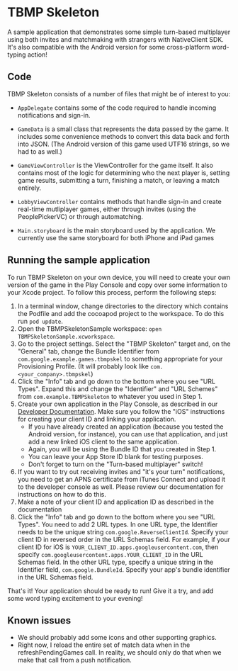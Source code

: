 # TBMP Skeleton

A sample application that demonstrates some simple turn-based multiplayer using both
invites and matchmaking with strangers with NativeClient SDK.
It's also compatible with the Android version
for some cross-platform word-typing action!

## Code

TBMP Skeleton consists of a number of files that might be of interest to you:

* `AppDelegate` contains some of the code required to handle incoming notifications
and sign-in.

* `GameData` is a small class that represents the data passed by the game. It includes
some convenience methods to convert this data back and forth into JSON. (The Android version
of this game used UTF16 strings, so we had to as well.)

* `GameViewController` is the ViewController for the game itself. It also contains
most of the logic for determining who the next player is, setting game results,
submitting a turn, finishing a match, or leaving a match entirely.

* `LobbyViewController` contains methods that handle sign-in and create real-time
mutliplayer games, either through invites (using the PeoplePickerVC) or through
automatching.

* `Main.storyboard` is the main storyboard used by the application. We currently
use the same storyboard for both iPhone and iPad games

## Running the sample application

To run TBMP Skeleton on your own device, you will need to create
your own version of the game in the Play Console and copy over some information to
your Xcode project. To follow this process, perform the following steps:

1. In a terminal window, change directories to the <TBMPSkeletonNative> directory which contains the Podfile
and add the cocoapod project to the workspace.  To do this run `pod update`.
2. Open the TBMPSkeletonSample workspace: `open TBMPSkeletonSample.xcworkspace`.
3. Go to the project settings. Select the "TBMP Skeleton" target and,
  on the "General" tab, change the Bundle Identifier from `com.google.example.games.tbmpskel` to
  something appropriate for your Provisioning Profile. (It will probably look like
  `com.<your_company>.tbmpskel`)
4. Click the "Info" tab and go down to the bottom where you see "URL Types". Expand
  this and change the "Identifier" and "URL Schemes" from `com.example.TBMPSkeleton` to
  whatever you used in Step 1.
5. Create your own application in the Play Console, as described in our [Developer
  Documentation](https://developers.google.com/games/services/console/enabling). Make
  sure you follow the "iOS" instructions for creating your client ID and linking
  your application.
    * If you have already created an application (because you tested the Android version,
  for instance), you can use that application, and just add a new linked iOS client to the same
  application.
    * Again, you will be using the Bundle ID that you created in Step 1.
    * You can leave your App Store ID blank for testing purposes.
 	* Don't forget to turn on the "Turn-based multiplayer" switch!
6. If you want to try out receiving invites and "it's your turn" notifications, you
  need to get an APNS certificate from iTunes Connect and upload it to the developer console
  as well. Please review our documentation for instructions on how to do this.
7. Make a note of your client ID and application ID as described in the
  documentation
8. Click the "Info" tab and go down to the bottom where you see "URL Types".
  You need to add 2 URL types.  In one URL type, the Identifier needs to be
  the unique string `com.google.ReverseClientId`.  Specify your client ID
  in reversed order in the URL Schemas field. For example, if your client ID
  for iOS is `YOUR_CLIENT_ID.apps.googleusercontent.com`, then specify
  `com.googleusercontent.apps.YOUR_CLIENT_ID` in the URL Schemas field.
  In the other URL type, specify a unique string in the Identifier field,
  `com.google.BundleId`.  Specify your app's bundle identifier in the
  URL Schemas field.

That's it! Your application should be ready to run!  Give it a try, and add
some word typing excitement to your evening!

## Known issues

* We should probably add some icons and other supporting graphics.
* Right now, I reload the entire set of match data when in the refreshPendingGames call.
In reality, we should only do that when we make that call from a push notification.
